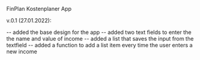 FinPlan Kostenplaner App

v.0.1 (27.01.2022):

-- added the base design for the app
-- added two text fields to enter the the name and value of income
-- added a list that saves the input from the textfield
-- added a function to add a list item every time the user enters a new income
